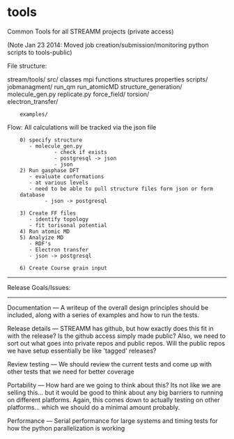 tools
=====

Common Tools for all STREAMM projects (private access)

(Note Jan 23 2014: Moved job creation/submission/monitoring python scripts to tools-public)

File structure:

stream/tools/
        src/
                classes
                mpi
                functions
                structures 
                properties
        scripts/
                jobmanagment/
                        run_qm
                        run_atomicMD
                structure_generation/
                        molecule_gen.py
                        replicate.py
                force_field/
                        torsion/        
                electron_transfer/
                                
        examples/


Flow:
        All calculations will be tracked via the json file

        0) specify structure
           - molecule_gen.py 
                   - check if exists 
                   - postgresql -> json
                   - json
        2) Run gasphase DFT
           - evaluate conformations 
           - at various levels
           - need to be able to pull structure files form json or form
        database
                - json -> postgresql

        3) Create FF files
           - identify topology
           - fit torisonal potential
        4) Run atomic MD
        5) Analyize MD
           - RDF's
           - Electron transfer
           - json -> postgresql

        6) Create Course grain input
                

************************
Release Goals/Issues:
************************

  Documentation — A writeup of the overall design principles should be included,
                  along with a series of examples and how to run the tests.

  Release details — STREAMM has github, but how exactly does this fit in with the release?
                    Is the github access simply made public? Also, we need to sort out what goes into private repos
                    and public repos. Will the public repos we have setup essentially be like 'tagged' releases?

  Review testing — We should review the current tests and come up with other tests that we need for better coverage

  Portability — How hard are we going to think about this? Its not like we are selling this… but it would be
                good to think about any big barriers to running on different platforms. Again, this comes down to
                actually testing on other platforms… which we should do a minimal amount probably.

  Performance — Serial performance for large systems and timing tests for how the python parallelization is working
